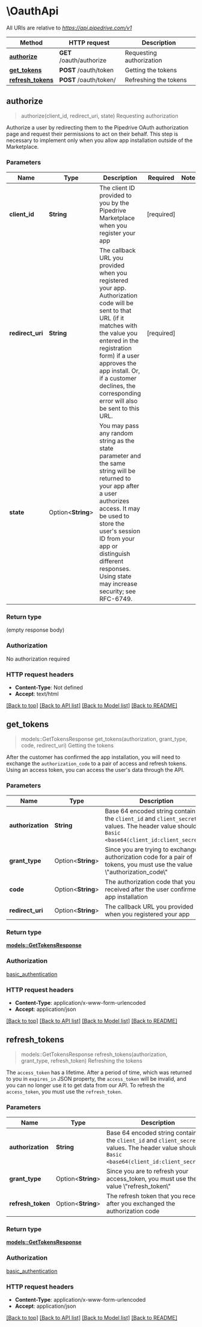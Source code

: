# \OauthApi

All URIs are relative to *https://api.pipedrive.com/v1*

Method | HTTP request | Description
------------- | ------------- | -------------
[**authorize**](OauthApi.md#authorize) | **GET** /oauth/authorize | Requesting authorization
[**get_tokens**](OauthApi.md#get_tokens) | **POST** /oauth/token | Getting the tokens
[**refresh_tokens**](OauthApi.md#refresh_tokens) | **POST** /oauth/token/ | Refreshing the tokens



## authorize

> authorize(client_id, redirect_uri, state)
Requesting authorization

Authorize a user by redirecting them to the Pipedrive OAuth authorization page and request their permissions to act on their behalf. This step is necessary to implement only when you allow app installation outside of the Marketplace.

### Parameters


Name | Type | Description  | Required | Notes
------------- | ------------- | ------------- | ------------- | -------------
**client_id** | **String** | The client ID provided to you by the Pipedrive Marketplace when you register your app | [required] |
**redirect_uri** | **String** | The callback URL you provided when you registered your app. Authorization code will be sent to that URL (if it matches with the value you entered in the registration form) if a user approves the app install. Or, if a customer declines, the corresponding error will also be sent to this URL. | [required] |
**state** | Option<**String**> | You may pass any random string as the state parameter and the same string will be returned to your app after a user authorizes access. It may be used to store the user's session ID from your app or distinguish different responses. Using state may increase security; see RFC-6749.  |  |

### Return type

 (empty response body)

### Authorization

No authorization required

### HTTP request headers

- **Content-Type**: Not defined
- **Accept**: text/html

[[Back to top]](#) [[Back to API list]](../README.md#documentation-for-api-endpoints) [[Back to Model list]](../README.md#documentation-for-models) [[Back to README]](../README.md)


## get_tokens

> models::GetTokensResponse get_tokens(authorization, grant_type, code, redirect_uri)
Getting the tokens

After the customer has confirmed the app installation, you will need to exchange the `authorization_code` to a pair of access and refresh tokens. Using an access token, you can access the user's data through the API.

### Parameters


Name | Type | Description  | Required | Notes
------------- | ------------- | ------------- | ------------- | -------------
**authorization** | **String** | Base 64 encoded string containing the `client_id` and `client_secret` values. The header value should be `Basic <base64(client_id:client_secret)>`. | [required] |
**grant_type** | Option<**String**> | Since you are trying to exchange an authorization code for a pair of tokens, you must use the value \\\"authorization_code\\\" |  |[default to authorization_code]
**code** | Option<**String**> | The authorization code that you received after the user confirmed app installation |  |
**redirect_uri** | Option<**String**> | The callback URL you provided when you registered your app |  |

### Return type

[**models::GetTokensResponse**](GetTokensResponse.md)

### Authorization

[basic_authentication](../README.md#basic_authentication)

### HTTP request headers

- **Content-Type**: application/x-www-form-urlencoded
- **Accept**: application/json

[[Back to top]](#) [[Back to API list]](../README.md#documentation-for-api-endpoints) [[Back to Model list]](../README.md#documentation-for-models) [[Back to README]](../README.md)


## refresh_tokens

> models::GetTokensResponse refresh_tokens(authorization, grant_type, refresh_token)
Refreshing the tokens

The `access_token` has a lifetime. After a period of time, which was returned to you in `expires_in` JSON property, the `access_token` will be invalid, and you can no longer use it to get data from our API. To refresh the `access_token`, you must use the `refresh_token`.

### Parameters


Name | Type | Description  | Required | Notes
------------- | ------------- | ------------- | ------------- | -------------
**authorization** | **String** | Base 64 encoded string containing the `client_id` and `client_secret` values. The header value should be `Basic <base64(client_id:client_secret)>`. | [required] |
**grant_type** | Option<**String**> | Since you are to refresh your access_token, you must use the value \\\"refresh_token\\\" |  |[default to refresh_token]
**refresh_token** | Option<**String**> | The refresh token that you received after you exchanged the authorization code |  |

### Return type

[**models::GetTokensResponse**](GetTokensResponse.md)

### Authorization

[basic_authentication](../README.md#basic_authentication)

### HTTP request headers

- **Content-Type**: application/x-www-form-urlencoded
- **Accept**: application/json

[[Back to top]](#) [[Back to API list]](../README.md#documentation-for-api-endpoints) [[Back to Model list]](../README.md#documentation-for-models) [[Back to README]](../README.md)

